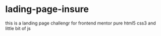 # lading-page-insure
this is a landing page challengr for frontend mentor pure html5 css3 and little bit of js

